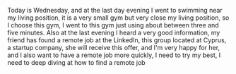 Today is Wednesday, and at the last day evening I went to swimming near my living position, it is a very small gym but very close my living position, so I choose this gym, I went to this gym just using about between three and five minutes.
Also at the last evening I heard a very good information, my friend has found a remote job at the LinkedIn, this group located at Cyprus, a startup company, she will receive this offer, and I'm very happy for her, and I also want to have a remote job more quickly, I need to try my best, I need to deep diving at how to find a remote job
